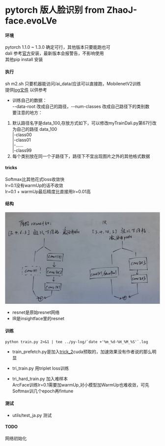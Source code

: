 # pytorch 版人脸识别 from ZhaoJ-face.evoLVe  
#### 环境  
pytorch 1.1.0 ~ 1.3.0 确定可行，其他版本只要能跑也可  
dali 参考[官方](https://docs.nvidia.com/deeplearning/sdk/dali-developer-guide/docs/installation.html)安装，最新版本会报警告，不影响使用  
其他pip install 安装  
#### 执行  
sh m2.sh  只要机器能访问/ai_data/应该可以直接跑，MobilenetV2训练  
提供[log文件](backup/MobileV2_03_12-16_29.log) 以供参考  
- 训练自己的数据：  
--data-root 改成自己的路径，--num-classes 改成自己路径下的类别数  
要注意的地方：  
1. 默认路径名字是data_100,存放方式如下，可以修改myTrainDali.py第67行改为自己的路径
data_100  
|-class00  
|-class01  
|-......  
|-class99  
2. 每个类别放在同一个子路径下，路径下不宜出现图片之外的其他格式数据

#### tricks   
Softmax比其他花式loss收敛快  
lr=0.1没有warmUp的话不收敛  
lr=0.1 + warmUp最后精度比直接用lr=0.01高   
#### 结构  
![bottleneck](disp/backbone_difference.jpg)
- resnet是原始resnet网络  
- IR是insightface里的resnet
#### 训练  
    python train.py 2>&1 | tee ../py-log/`date +'%m_%d-%H_%M_%S'`.log  
- train_prefetch.py是加入[trick_2](http://zhuanlan.zhihu.com/p/68191407)cuda预取的，加速效果没有作者说的那么明显  

- tri_train.py 用triplet loss训练  
- tri_hard_train.py 加入难样本  
  ArcFace训练lr=0.1需要加warmUp,对小模型加WarmUp也难收敛，可先Softmax训几个epoch再fintune  


#### 测试  
- utils/test_ja.py 测试  

#### TODO  
  网络初始化  
